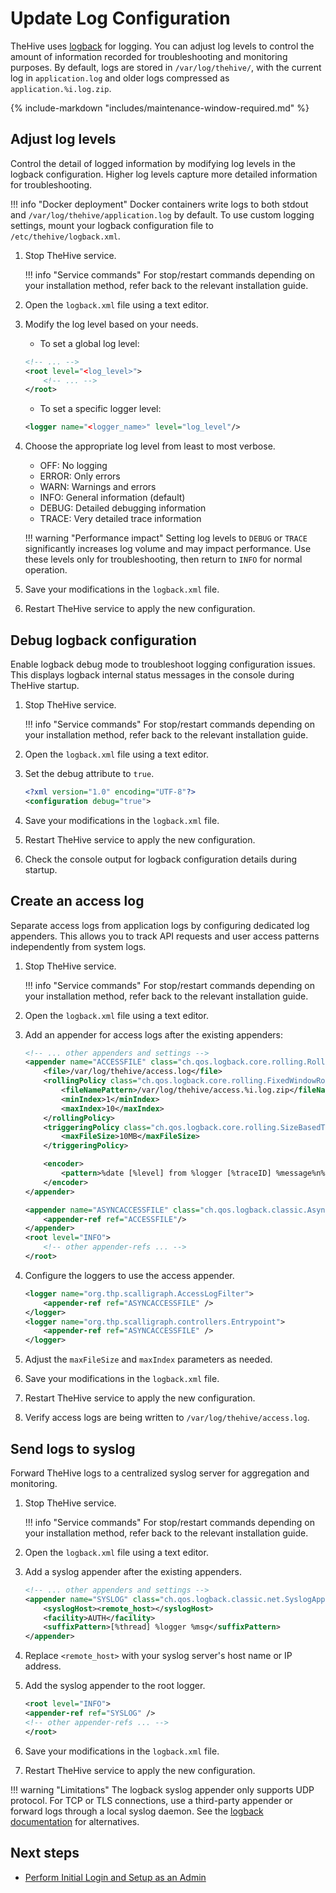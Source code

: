 # Update Log Configuration

TheHive uses [logback](https://logback.qos.ch/) for logging. You can adjust log levels to control the amount of information recorded for troubleshooting and monitoring purposes. By default, logs are stored in `/var/log/thehive/`, with the current log in `application.log` and older logs compressed as `application.%i.log.zip`.

{% include-markdown "includes/maintenance-window-required.md" %}

## Adjust log levels

Control the detail of logged information by modifying log levels in the logback configuration. Higher log levels capture more detailed information for troubleshooting.

!!! info "Docker deployment"
    Docker containers write logs to both stdout and `/var/log/thehive/application.log` by default. To use custom logging settings, mount your logback configuration file to `/etc/thehive/logback.xml`.

1. Stop TheHive service.

    !!! info "Service commands"
        For stop/restart commands depending on your installation method, refer back to the relevant installation guide.

2. Open the `logback.xml` file using a text editor.

3. Modify the log level based on your needs.

    * To set a global log level:

    ```xml
    <!-- ... -->
    <root level="<log_level>">
        <!-- ... -->
    </root>
    ```

    * To set a specific logger level:

    ```xml
    <logger name="<logger_name>" level="log_level"/>
    ```

4. Choose the appropriate log level from least to most verbose.

    * OFF: No logging
    * ERROR: Only errors
    * WARN: Warnings and errors
    * INFO: General information (default)
    * DEBUG: Detailed debugging information
    * TRACE: Very detailed trace information

    !!! warning "Performance impact"
        Setting log levels to `DEBUG` or `TRACE` significantly increases log volume and may impact performance. Use these levels only for troubleshooting, then return to `INFO` for normal operation.

5. Save your modifications in the `logback.xml` file.

6. Restart TheHive service to apply the new configuration.

## Debug logback configuration

Enable logback debug mode to troubleshoot logging configuration issues. This displays logback internal status messages in the console during TheHive startup.

1. Stop TheHive service.

    !!! info "Service commands"
        For stop/restart commands depending on your installation method, refer back to the relevant installation guide.

2. Open the `logback.xml` file using a text editor.

3. Set the debug attribute to `true`.

    ```xml
    <?xml version="1.0" encoding="UTF-8"?>
    <configuration debug="true">
    ```

4. Save your modifications in the `logback.xml` file.

5. Restart TheHive service to apply the new configuration.

6. Check the console output for logback configuration details during startup.

## Create an access log

Separate access logs from application logs by configuring dedicated log appenders. This allows you to track API requests and user access patterns independently from system logs.

1. Stop TheHive service.

    !!! info "Service commands"
        For stop/restart commands depending on your installation method, refer back to the relevant installation guide.

2. Open the `logback.xml` file using a text editor.

3. Add an appender for access logs after the existing appenders:

    ```xml
    <!-- ... other appenders and settings -->
    <appender name="ACCESSFILE" class="ch.qos.logback.core.rolling.RollingFileAppender">
        <file>/var/log/thehive/access.log</file>
        <rollingPolicy class="ch.qos.logback.core.rolling.FixedWindowRollingPolicy">
            <fileNamePattern>/var/log/thehive/access.%i.log.zip</fileNamePattern>
            <minIndex>1</minIndex>
            <maxIndex>10</maxIndex>
        </rollingPolicy>
        <triggeringPolicy class="ch.qos.logback.core.rolling.SizeBasedTriggeringPolicy">
            <maxFileSize>10MB</maxFileSize>
        </triggeringPolicy>

        <encoder>
            <pattern>%date [%level] from %logger [%traceID] %message%n%xException</pattern>
        </encoder>
    </appender>

    <appender name="ASYNCACCESSFILE" class="ch.qos.logback.classic.AsyncAppender">
        <appender-ref ref="ACCESSFILE"/>
    </appender>
    <root level="INFO">
        <!-- other appender-refs ... -->
    </root>
    ```

4. Configure the loggers to use the access appender.

    ```xml
    <logger name="org.thp.scalligraph.AccessLogFilter">
        <appender-ref ref="ASYNCACCESSFILE" />
    </logger>
    <logger name="org.thp.scalligraph.controllers.Entrypoint">
        <appender-ref ref="ASYNCACCESSFILE" />
    </logger>
    ```

5. Adjust the `maxFileSize` and `maxIndex` parameters as needed.

6. Save your modifications in the `logback.xml` file.

7. Restart TheHive service to apply the new configuration.

8. Verify access logs are being written to `/var/log/thehive/access.log`.

## Send logs to syslog

Forward TheHive logs to a centralized syslog server for aggregation and monitoring.

1. Stop TheHive service.

    !!! info "Service commands"
        For stop/restart commands depending on your installation method, refer back to the relevant installation guide.

2. Open the `logback.xml` file using a text editor.

3. Add a syslog appender after the existing appenders.

    ```xml
    <!-- ... other appenders and settings -->
    <appender name="SYSLOG" class="ch.qos.logback.classic.net.SyslogAppender">
        <syslogHost><remote_host></syslogHost>
        <facility>AUTH</facility>
        <suffixPattern>[%thread] %logger %msg</suffixPattern>
    </appender>
    ```

4. Replace `<remote_host>` with your syslog server's host name or IP address.

5. Add the syslog appender to the root logger.

    ```xml
    <root level="INFO">
    <appender-ref ref="SYSLOG" />
    <!-- other appender-refs ... -->
    </root>
    ```

6. Save your modifications in the `logback.xml` file.

7. Restart TheHive service to apply the new configuration.

!!! warning "Limitations"
    The logback syslog appender only supports UDP protocol. For TCP or TLS connections, use a third-party appender or forward logs through a local syslog daemon. See the [logback documentation](https://logback.qos.ch/manual/appenders.html#SyslogAppender) for alternatives.

<h2>Next steps</h2>

* [Perform Initial Login and Setup as an Admin](../administration/perform-initial-setup-as-admin.md)